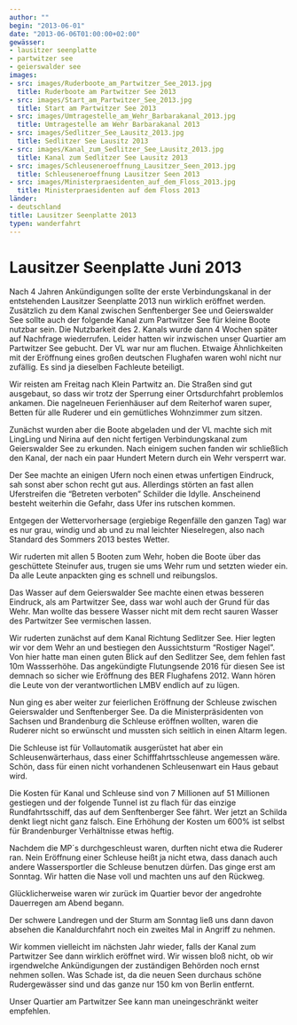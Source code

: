 ```yaml
---
author: ""
begin: "2013-06-01"
date: "2013-06-06T01:00:00+02:00"
gewässer:
- lausitzer seenplatte
- partwitzer see
- geierswalder see
images:
- src: images/Ruderboote_am_Partwitzer_See_2013.jpg
  title: Ruderboote am Partwitzer See 2013
- src: images/Start_am_Partwitzer_See_2013.jpg
  title: Start am Partwitzer See 2013
- src: images/Umtragestelle_am_Wehr_Barbarakanal_2013.jpg
  title: Umtragestelle am Wehr Barbarakanal 2013
- src: images/Sedlitzer_See_Lausitz_2013.jpg
  title: Sedlitzer See Lausitz 2013
- src: images/Kanal_zum_Sedlitzer_See_Lausitz_2013.jpg
  title: Kanal zum Sedlitzer See Lausitz 2013
- src: images/Schleuseneroeffnung_Lausitzer_Seen_2013.jpg
  title: Schleuseneroeffnung Lausitzer Seen 2013
- src: images/Ministerpraesidenten_auf_dem_Floss_2013.jpg
  title: Ministerpraesidenten auf dem Floss 2013
länder:
- deutschland
title: Lausitzer Seenplatte 2013
typen: wanderfahrt
---
```



# Lausitzer Seenplatte Juni 2013


Nach 4 Jahren Ankündigungen sollte der erste Verbindungskanal in der entstehenden Lausitzer Seenplatte 2013 nun wirklich eröffnet werden. Zusätzlich zu dem Kanal zwischen Senftenberger See und Geierswalder See sollte auch der folgende Kanal zum Partwitzer See für kleine Boote nutzbar sein. Die Nutzbarkeit des 2. Kanals wurde dann 4 Wochen später auf Nachfrage wiederrufen. Leider hatten wir inzwischen unser Quartier am Partwitzer See gebucht. Der VL war nur am fluchen. Etwaige Ähnlichkeiten mit der Eröffnung eines großen deutschen Flughafen waren wohl nicht nur zufällig. Es sind ja dieselben Fachleute beteiligt.

Wir reisten am Freitag nach Klein Partwitz an. Die Straßen sind gut ausgebaut, so dass wir trotz der Sperrung einer Ortsdurchfahrt problemlos ankamen. Die nagelneuen Ferienhäuser auf dem Reiterhof waren super, Betten für alle Ruderer und ein gemütliches Wohnzimmer zum sitzen.

Zunächst wurden aber die Boote abgeladen und der VL machte sich mit LingLing und Nirina auf den nicht fertigen Verbindungskanal zum Geierswalder See zu erkunden. Nach einigem suchen fanden wir schließlich den Kanal, der nach ein paar Hundert Metern durch ein Wehr versperrt war.

Der See machte an einigen Ufern noch einen etwas unfertigen Eindruck, sah sonst aber schon recht gut aus. Allerdings störten an fast allen Uferstreifen die “Betreten verboten” Schilder die Idylle. Anscheinend besteht weiterhin die Gefahr, dass Ufer ins rutschen kommen.

Entgegen der Wettervorhersage (ergiebige Regenfälle den ganzen Tag) war es nur grau, windig und ab und zu mal leichter Nieselregen, also nach Standard des Sommers 2013 bestes Wetter.

Wir ruderten mit allen 5 Booten zum Wehr, hoben die Boote über das geschüttete Steinufer aus, trugen sie ums Wehr rum und setzten wieder ein. Da alle Leute anpackten ging es schnell und reibungslos.

Das Wasser auf dem Geierswalder See machte einen etwas besseren Eindruck, als am Partwitzer See, dass war wohl auch der Grund für das Wehr. Man wollte das bessere Wasser nicht mit dem recht sauren Wasser des Partwitzer See vermischen lassen.

Wir ruderten zunächst auf dem Kanal Richtung Sedlitzer See. Hier legten wir vor dem Wehr an und bestiegen den Aussichtsturm “Rostiger Nagel”. Von hier hatte man einen guten Blick auf den Sedlitzer See, dem fehlen fast 10m Wassserhöhe. Das angekündigte Flutungsende 2016 für diesen See ist demnach so sicher wie Eröffnung des BER Flughafens 2012. Wann hören die Leute von der verantwortlichen LMBV endlich auf zu lügen.

Nun ging es aber weiter zur feierlichen Eröffnung der Schleuse zwischen Geierswalder und Senftenberger See. Da die Ministerpräsidenten von Sachsen und Brandenburg die Schleuse eröffnen wollten, waren die Ruderer nicht so erwünscht und mussten sich seitlich in einen Altarm legen.

Die Schleuse ist für Vollautomatik ausgerüstet hat aber ein Schleusenwärterhaus, dass einer Schifffahrtsschleuse angemessen wäre. Schön, dass für einen nicht vorhandenen Schleusenwart ein Haus gebaut wird.

Die Kosten für Kanal und Schleuse sind von 7 Millionen auf 51 Millionen gestiegen und der folgende Tunnel ist zu flach für das einzige Rundfahrtsschiff, das auf dem Senftenberger See fährt. Wer jetzt an Schilda denkt liegt nicht ganz falsch. Eine Erhöhung der Kosten um 600% ist selbst für Brandenburger Verhältnisse etwas heftig.

Nachdem die MP´s durchgeschleust waren, durften nicht etwa die Ruderer ran. Nein Eröffnung einer Schleuse heißt ja nicht etwa, dass danach auch andere Wassersportler die Schleuse benutzen dürfen. Das ginge erst am Sonntag. Wir hatten die Nase voll und machten uns auf den Rückweg.

Glücklicherweise waren wir zurück im Quartier bevor der angedrohte Dauerregen am Abend begann.

Der schwere Landregen und der Sturm am Sonntag ließ uns dann davon absehen die Kanaldurchfahrt noch ein zweites Mal in Angriff zu nehmen.

Wir kommen vielleicht im nächsten Jahr wieder, falls der Kanal zum Partwitzer See dann wirklich eröffnet wird. Wir wissen bloß nicht, ob wir irgendwelche Ankündigungen der zuständigen Behörden noch ernst nehmen sollen. Was Schade ist, da die neuen Seen durchaus schöne Rudergewässer sind und das ganze nur 150 km von Berlin entfernt.

Unser Quartier am Partwitzer See kann man uneingeschränkt weiter empfehlen.
